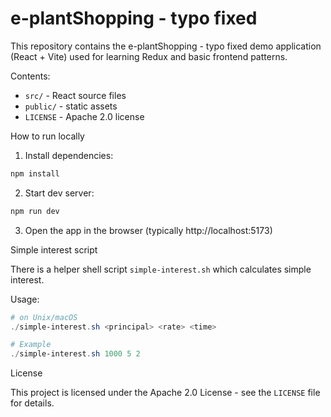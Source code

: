 # e-plantShopping - typo fixed

This repository contains the e-plantShopping - typo fixed demo application (React + Vite) used for learning Redux and basic frontend patterns.

Contents:
- `src/` - React source files
- `public/` - static assets
- `LICENSE` - Apache 2.0 license

How to run locally

1. Install dependencies:

```powershell
npm install
```

2. Start dev server:

```powershell
npm run dev
```

3. Open the app in the browser (typically http://localhost:5173)

Simple interest script

There is a helper shell script `simple-interest.sh` which calculates simple interest.

Usage:

```powershell
# on Unix/macOS
./simple-interest.sh <principal> <rate> <time>

# Example
./simple-interest.sh 1000 5 2
```

License

This project is licensed under the Apache 2.0 License - see the `LICENSE` file for details.
